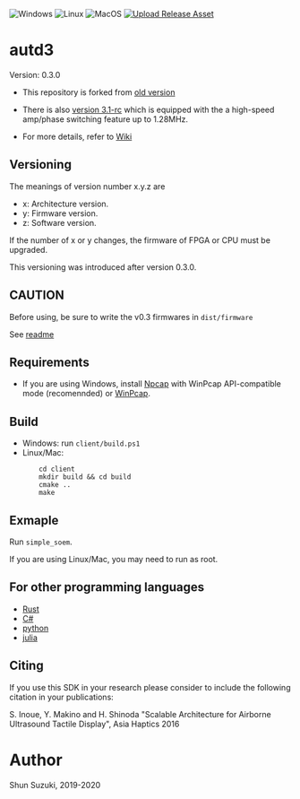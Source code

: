 ![Windows](https://github.com/shinolab/autd3-library-software/workflows/Windows/badge.svg?branch=v0.3)
![Linux](https://github.com/shinolab/autd3-library-software/workflows/Linux/badge.svg?branch=v0.3)
![MacOS](https://github.com/shinolab/autd3-library-software/workflows/MacOS/badge.svg?branch=v0.3)
[![Upload Release Asset](https://github.com/shinolab/autd3-library-software/workflows/Upload%20Release%20Asset/badge.svg?branch=v0.3)](https://github.com/shinolab/autd3-library-software/releases)

# autd3 #

Version: 0.3.0

* This repository is forked from [old version](https://github.com/shinolab/autd)

* There is also [version 3.1-rc](https://github.com/shinolab/autd3.1) which is equipped with the a high-speed amp/phase switching feature up to 1.28MHz.

* For more details, refer to [Wiki](https://github.com/shinolab/autd3-library-software/wiki)

## Versioning ##

The meanings of version number x.y.z are
* x: Architecture version.
* y: Firmware version.
* z: Software version.

If the number of x or y changes, the firmware of FPGA or CPU must be upgraded.

This versioning was introduced after version 0.3.0.

## CAUTION ##

Before using, be sure to write the v0.3 firmwares in `dist/firmware`

See [readme](/dist/firmware/readme.md)

## Requirements

* If you are using Windows, install [Npcap](https://nmap.org/npcap/) with WinPcap API-compatible mode (recomennded) or [WinPcap](https://www.winpcap.org/).

## Build ##

* Windows: run `client/build.ps1`
* Linux/Mac: 
    ```
        cd client
        mkdir build && cd build
        cmake ..
        make
    ```

## Exmaple

Run `simple_soem`.

If you are using Linux/Mac, you may need to run as root.

## For other programming languages ##

* [Rust](https://github.com/shinolab/ruautd)
* [C#](https://github.com/shinolab/autd3sharp)
* [python](https://github.com/shinolab/pyautd)
* [julia](https://github.com/shinolab/AUTD3.jl)

## Citing

If you use this SDK in your research please consider to include the following citation in your publications:

S. Inoue, Y. Makino and H. Shinoda "Scalable Architecture for Airborne Ultrasound Tactile Display", Asia Haptics 2016


# Author #

Shun Suzuki, 2019-2020
